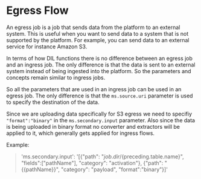 # Egress Flow
 
An egress job is a job that sends data from the platform to an external system. This is useful when you want to send data to a system that is not supported by the platform. For example, you can send data to an external service for instance Amazon S3.

In terms of how DIL functions there is no difference between an egress job and an ingress job. The only difference is that the data is sent to an external system instead of being ingested into the platform. So the parameters and concepts remain similar to ingress jobs.

So all the parameters that are used in an ingress job can be used in an egress job. The only difference is that the `ms.source.uri` parameter is used to specify the destination of the data.

Since we are uploading data specifically for S3 egress we need to specifiy `"format":"binary"` in the `ms.secondary.input` parameter. Also since the data is being uploaded in binary format no converter and extractors will be applied to it, which generally gets applied for ingress flows.

Example: 
> 'ms.secondary.input': '[{"path": "${job.dir}/${preceding.table.name}", "fields":["pathName"], "category": "activation"}, {"path": "{{pathName}}", "category": "payload", "format":"binary"}]'

